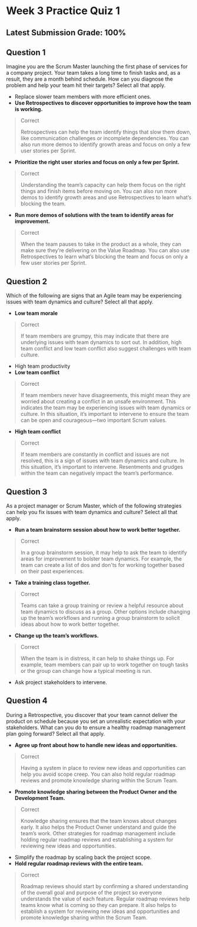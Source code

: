 # Week 3 Practice Quiz 1
## Latest Submission Grade: 100%

## Question 1
Imagine you are the Scrum Master launching the first phase of services for a company project. Your team takes a long time to finish tasks and, as a result, they are a month behind schedule. How can you diagnose the problem and help your team hit their targets? Select all that apply.
* Replace slower team members with more efficient ones.
* **Use Retrospectives to discover opportunities to improve how the team is working.**
> Correct
>
> Retrospectives can help the team identify things that slow them down, like communication challenges or incomplete dependencies. You can also run more demos to identify growth areas and focus on only a few user stories per Sprint.
* **Prioritize the right user stories and focus on only a few per Sprint.**
> Correct
> 
> Understanding the team’s capacity can help them focus on the right things and finish items before moving on. You can also run more demos to identify growth areas and use Retrospectives to learn what’s blocking the team.
* **Run more demos of solutions with the team to identify areas for improvement.**
> Correct
> 
> When the team pauses to take in the product as a whole, they can make sure they’re delivering on the Value Roadmap. You can also use Retrospectives to learn what’s blocking the team and focus on only a few user stories per Sprint.

## Question 2
Which of the following are signs that an Agile team may be experiencing issues with team dynamics and culture? Select all that apply.
* **Low team morale**
> Correct
> 
> If team members are grumpy, this may indicate that there are underlying issues with team dynamics to sort out. In addition, high team conflict and low team conflict also suggest challenges with team culture.
* High team productivity
* **Low team conflict**
> Correct
> 
> If team members never have disagreements, this might mean they are worried about creating a conflict in an unsafe environment. This indicates the team may be experiencing issues with team dynamics or culture. In this situation, it’s important to intervene to ensure the team can be open and courageous—two important Scrum values.
* **High team conflict**
> Correct
> 
> If team members are constantly in conflict and issues are not resolved, this is a sign of issues with team dynamics and culture. In this situation, it’s important to intervene. Resentments and grudges within the team can negatively impact the team’s performance.

## Question 3
As a project manager or Scrum Master, which of the following strategies can help you fix issues with team dynamics and culture? Select all that apply.
* **Run a team brainstorm session about how to work better together.**
> Correct
> 
> In a group brainstorm session, it may help to ask the team to identify areas for improvement to bolster team dynamics. For example, the team can create a list of dos and don'ts for working together based on their past experiences.
* **Take a training class together.**
> Correct
> 
> Teams can take a group training or review a helpful resource about team dynamics to discuss as a group. Other options include changing up the team’s workflows and running a group brainstorm to solicit ideas about how to work better together.
* **Change up the team’s workflows.**
> Correct
> 
> When the team is in distress, it can help to shake things up. For example, team members can pair up to work together on tough tasks or the group can change how a typical meeting is run.
* Ask project stakeholders to intervene.

## Question 4
During a Retrospective, you discover that your team cannot deliver the product on schedule because you set an unrealistic expectation with your stakeholders. What can you do to ensure a healthy roadmap management plan going forward? Select all that apply.
* **Agree up front about how to handle new ideas and opportunities.**
> Correct
> 
> Having a system in place to review new ideas and opportunities can help you avoid scope creep. You can also hold regular roadmap reviews and promote knowledge sharing within the Scrum Team.
* **Promote knowledge sharing between the Product Owner and the Development Team.**
> Correct
> 
> Knowledge sharing ensures that the team knows about changes early. It also helps the Product Owner understand and guide the team’s work. Other strategies for roadmap management include holding regular roadmap reviews and establishing a system for reviewing new ideas and opportunities.
* Simplify the roadmap by scaling back the project scope.
* **Hold regular roadmap reviews with the entire team.**
> Correct
> 
> Roadmap reviews should start by confirming a shared understanding of the overall goal and purpose of the project so everyone understands the value of each feature. Regular roadmap reviews help teams know what is coming so they can prepare. It also helps to establish a system for reviewing new ideas and opportunities and promote knowledge sharing within the Scrum Team.
